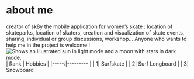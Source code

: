 # about me
creator of sk8y the  mobile application for women’s skate : location of skateparks, location of skaters, creation and visualization of skate events, sharing, individual or group discussions, workshop...
Anyone who wants to help me in the project is welcome !
<picture>
  <source media="(prefers-color-scheme: dark)" srcset="![logo Sk8y app](https://github.com/user-attachments/assets/22bdc29d-746e-45be-be20-b86cbbd69ea6)
">
  <source media="(prefers-color-scheme: light)" srcset="![logo Sk8y app](https://github.com/user-attachments/assets/27c9345c-0a42-41ec-9176-1c34015da3f0)
">
  <img alt="Shows an illustrated sun in light mode and a moon with stars in dark mode." src="![logo Sk8y app](https://github.com/user-attachments/assets/a595d728-eae6-405f-b162-d2f3a1e71052)
">
</picture>
| Rank | Hobbies            |
|-----:|---------  |
|     1|  Surfskate         |
|     2|  Surf Longboard    |
|     3|  Snowboard         |
